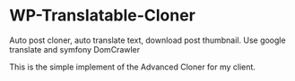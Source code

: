# WP-Translatable-Cloner

Auto post cloner, auto translate text, download post thumbnail. Use google translate and symfony DomCrawler

This is the simple implement of the Advanced Cloner for my client.
